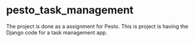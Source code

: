 # pesto_task_management
The project is done as a assignment for Pesto. This is project is having the Django code for a task management app.
